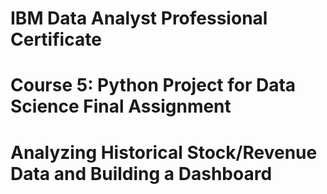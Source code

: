 # IBM Data Analyst Professional Certificate
# Course 5: Python Project for Data Science Final Assignment
# Analyzing Historical Stock/Revenue Data and Building a Dashboard
